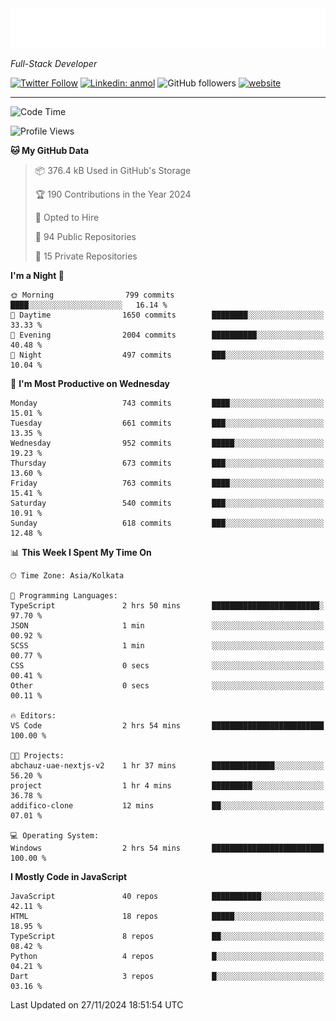 <!-- START:readme-typing -->
<img src="readme-typing.svg" />
<!-- END:readme-typing -->

<p><em>Full-Stack Developer</em></p>

[![Twitter Follow](https://img.shields.io/twitter/follow/tonalmathew?style=flat)](https://twitter.com/intent/follow?screen_name=tonalmathew)
[![Linkedin: anmol](https://img.shields.io/badge/tonal-mathew?style=flat-square&logo=Linkedin&logoColor=white&link=https://www.linkedin.com/in/tonal-mathew/)](https://www.linkedin.com/in/tonal-mathew/)
![GitHub followers](https://img.shields.io/github/followers/tonalmathew?label=Follow&style=social)
[![website](https://img.shields.io/badge/Website-46a2f1.svg?&style=flat-square&logo=Google-Chrome&logoColor=white&link=http://tonalmathew.github.io/)](http://tonalmathew.github.io/)

---
<!--START_SECTION:waka-->
![Code Time](http://img.shields.io/badge/Code%20Time-1%2C371%20hrs%2027%20mins-blue)

![Profile Views](http://img.shields.io/badge/Profile%20Views-17-blue)

**🐱 My GitHub Data** 

> 📦 376.4 kB Used in GitHub's Storage 
 > 
> 🏆 190 Contributions in the Year 2024
 > 
> 💼 Opted to Hire
 > 
> 📜 94 Public Repositories 
 > 
> 🔑 15 Private Repositories 
 > 
**I'm a Night 🦉** 

```text
🌞 Morning                799 commits         ████░░░░░░░░░░░░░░░░░░░░░   16.14 % 
🌆 Daytime                1650 commits        ████████░░░░░░░░░░░░░░░░░   33.33 % 
🌃 Evening                2004 commits        ██████████░░░░░░░░░░░░░░░   40.48 % 
🌙 Night                  497 commits         ███░░░░░░░░░░░░░░░░░░░░░░   10.04 % 
```
📅 **I'm Most Productive on Wednesday** 

```text
Monday                   743 commits         ████░░░░░░░░░░░░░░░░░░░░░   15.01 % 
Tuesday                  661 commits         ███░░░░░░░░░░░░░░░░░░░░░░   13.35 % 
Wednesday                952 commits         █████░░░░░░░░░░░░░░░░░░░░   19.23 % 
Thursday                 673 commits         ███░░░░░░░░░░░░░░░░░░░░░░   13.60 % 
Friday                   763 commits         ████░░░░░░░░░░░░░░░░░░░░░   15.41 % 
Saturday                 540 commits         ███░░░░░░░░░░░░░░░░░░░░░░   10.91 % 
Sunday                   618 commits         ███░░░░░░░░░░░░░░░░░░░░░░   12.48 % 
```


📊 **This Week I Spent My Time On** 

```text
🕑︎ Time Zone: Asia/Kolkata

💬 Programming Languages: 
TypeScript               2 hrs 50 mins       ████████████████████████░   97.70 % 
JSON                     1 min               ░░░░░░░░░░░░░░░░░░░░░░░░░   00.92 % 
SCSS                     1 min               ░░░░░░░░░░░░░░░░░░░░░░░░░   00.77 % 
CSS                      0 secs              ░░░░░░░░░░░░░░░░░░░░░░░░░   00.41 % 
Other                    0 secs              ░░░░░░░░░░░░░░░░░░░░░░░░░   00.11 % 

🔥 Editors: 
VS Code                  2 hrs 54 mins       █████████████████████████   100.00 % 

🐱‍💻 Projects: 
abchauz-uae-nextjs-v2    1 hr 37 mins        ██████████████░░░░░░░░░░░   56.20 % 
project                  1 hr 4 mins         █████████░░░░░░░░░░░░░░░░   36.78 % 
addifico-clone           12 mins             ██░░░░░░░░░░░░░░░░░░░░░░░   07.01 % 

💻 Operating System: 
Windows                  2 hrs 54 mins       █████████████████████████   100.00 % 
```

**I Mostly Code in JavaScript** 

```text
JavaScript               40 repos            ███████████░░░░░░░░░░░░░░   42.11 % 
HTML                     18 repos            █████░░░░░░░░░░░░░░░░░░░░   18.95 % 
TypeScript               8 repos             ██░░░░░░░░░░░░░░░░░░░░░░░   08.42 % 
Python                   4 repos             █░░░░░░░░░░░░░░░░░░░░░░░░   04.21 % 
Dart                     3 repos             █░░░░░░░░░░░░░░░░░░░░░░░░   03.16 % 
```




 Last Updated on 27/11/2024 18:51:54 UTC
<!--END_SECTION:waka-->
